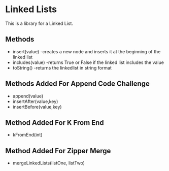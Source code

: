 # Linked Lists

This is a library for a Linked List.  

## Methods
* insert(value) -creates a new node and inserts it at the beginning of the linked list
* includes(value) -returns True or False if the linked list includes the value
* toString() -returns the linkedlist in string format

## Methods Added For Append Code Challenge
* append(value)
* insertAfter(value,key)
* insertBefore(value,key)

## Method Added For K From End
* kFromEnd(int)

## Method Added For Zipper Merge
* mergeLinkedLists(listOne, listTwo)

